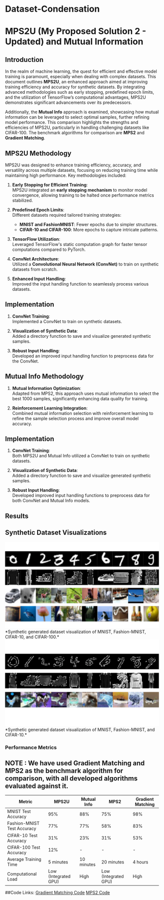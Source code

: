 # Dataset-Condensation
# MPS2U (My Proposed Solution 2 - Updated) and Mutual Information

## Introduction

In the realm of machine learning, the quest for efficient and effective model training is paramount, especially when dealing with complex datasets. This document outlines **MPS2U**, an enhanced approach aimed at improving training efficiency and accuracy for synthetic datasets. By integrating advanced methodologies such as early stopping, predefined epoch limits, and the utilization of TensorFlow’s computational advantages, MPS2U demonstrates significant advancements over its predecessors.

Additionally, the **Mutual Info** approach is examined, showcasing how mutual information can be leveraged to select optimal samples, further refining model performance. This comparison highlights the strengths and efficiencies of MPS2U, particularly in handling challenging datasets like CIFAR-100. The benchmark algorithms for comparison are **MPS2** and **Gradient Matching**.

## MPS2U Methodology

MPS2U was designed to enhance training efficiency, accuracy, and versatility across multiple datasets, focusing on reducing training time while maintaining high performance. Key methodologies included:

1. **Early Stopping for Efficient Training**:  
   MPS2U integrated an **early stopping mechanism** to monitor model convergence, allowing training to be halted once performance metrics stabilized.

2. **Predefined Epoch Limits**:  
   Different datasets required tailored training strategies:
   - **MNIST and FashionMNIST**: Fewer epochs due to simpler structures.
   - **CIFAR-10 and CIFAR-100**: More epochs to capture intricate patterns.

3. **TensorFlow Utilization**:  
   Leveraged TensorFlow's static computation graph for faster tensor computations compared to PyTorch.

4. **ConvNet Architecture**:  
   Utilized a **Convolutional Neural Network (ConvNet)** to train on synthetic datasets from scratch.

5. **Enhanced Input Handling**:  
   Improved the input handling function to seamlessly process various datasets.

## Implementation

1. **ConvNet Training**:  
   Implemented a ConvNet to train on synthetic datasets.

2. **Visualization of Synthetic Data**:  
   Added a directory function to save and visualize generated synthetic samples.

3. **Robust Input Handling**:  
   Developed an improved input handling function to preprocess data for the ConvNet.

## Mutual Info Methodology

1. **Mutual Information Optimization**:  
   Adapted from MPS2, this approach uses mutual information to select the best 1000 samples, significantly enhancing data quality for training.

2. **Reinforcement Learning Integration**:  
   Combined mutual information selection with reinforcement learning to refine the sample selection process and improve overall model accuracy.

## Implementation

1. **ConvNet Training**:  
   Both MPS2U and Mutual Info utilized a ConvNet to train on synthetic datasets.

2. **Visualization of Synthetic Data**:  
   Added a directory function to save and visualize generated synthetic samples.

3. **Robust Input Handling**:  
   Developed improved input handling functions to preprocess data for both ConvNet and Mutual Info models.

## Results
## Synthetic Dataset Visualizations

<img src="https://raw.githubusercontent.com/likith-sg/Dataset-Condensation/main/MPS2U_DC.png" alt="MPS2U Dataset Visualization" width="600"/>
*Synthetic generated dataset visualization of MNIST, Fashion-MNIST, CIFAR-10, and CIFAR-100.*

<img src="https://raw.githubusercontent.com/likith-sg/Dataset-Condensation/main/MPS2_MI.png" alt="Mutual Info Dataset Visualization" width="600"/>
*Synthetic generated dataset visualization of MNIST, Fashion-MNIST, and CIFAR-10.*



### Performance Metrics
## NOTE : We have used Gradient Matching and MPS2 as the benchmark algorithm for comparison, with all developed algorithms evaluated against it.

| Metric                       | MPS2U       | Mutual Info   | MPS2         | Gradient Matching |
|------------------------------|-------------|---------------|--------------|-------------------|
| MNIST Test Accuracy          | 95%         | 88%           | 75%          | 98%               |
| Fashion-MNIST Test Accuracy   | 77%         | 77%           | 58%          | 83%               |
| CIFAR-10 Test Accuracy       | 31%         | 23%           | 31%          | 53%               |
| CIFAR-100 Test Accuracy      | 12%         | -             | -            | -               |
| Average Training Time        | 5 minutes   | 10 minutes    | 20 minutes   | 4 hours           |
| Computational Load           | Low (Integrated GPU) | High   | Low (Integrated GPU) | High              |

##Code Links: 
[Gradient Matching Code](https://github.com/likith-sg/Gradient-Matching)
[MPS2 Code](https://github.com/likith-sg/Dataset-Distillation-Method)
